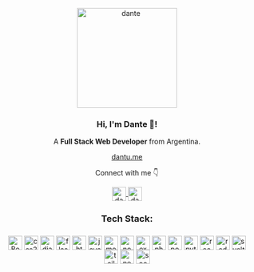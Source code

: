 <p align="center" width="300">
   <img align="center" width="200" src="https://imgur.com/B9JTk46.png" alt="dante" />
   <h3 align="center">Hi, I'm Dante 👋!</h3>
</p>

<p align="center">A <strong>Full Stack Web Developer</strong> from Argentina.</p>
<p align="center"><a href="https://dantu.me/">dantu.me</a></p>
<p align="center">Connect with me 👇</p>
<p align="center">
  <a href="https://linkedin.com/in/dantedenicolo" target="blank">
    <img align="center" src="https://cdn.jsdelivr.net/npm/simple-icons@3.0.1/icons/linkedin.svg" alt="dantedenicolo" height="28px" width="28px" />
  </a>
  <a href="https://instagram.com/dantedenicolo" target="blank">
    <img align="center" src="https://cdn.jsdelivr.net/npm/simple-icons@3.0.1/icons/instagram.svg" alt="dantedenicolo" height="28px" width="28px" />
  </a>
</p>
<h4 align="center" style="font-weight:bold;font-size:18px">Tech Stack:</h4>
<p align="center">
<img align="center" src="https://cdn.jsdelivr.net/npm/simple-icons@3.0.1/icons/bootstrap.svg" alt="Bootstrap" height="28px" width="28px" />
<img align="center" src="https://cdn.jsdelivr.net/npm/simple-icons@3.0.1/icons/css3.svg" alt="css3" height="28px" width="28px" />
<img align="center" src="https://cdn.jsdelivr.net/npm/simple-icons@3.0.1/icons/django.svg" alt="django" height="28px" width="28px" />
<img align="center" src="https://cdn.jsdelivr.net/npm/simple-icons@3.0.1/icons/flask.svg" alt="flask" height="28px" width="28px" />
<img align="center" src="https://cdn.jsdelivr.net/npm/simple-icons@3.0.1/icons/html5.svg" alt="html5" height="28px" width="28px" />
<img align="center" src="https://cdn.jsdelivr.net/npm/simple-icons@3.0.1/icons/javascript.svg" alt="javascript" height="28px" width="28px" />
<img align="center" src="https://cdn.jsdelivr.net/npm/simple-icons@3.0.1/icons/mongodb.svg" alt="mongodb" height="28px" width="28px" />
<img align="center" src="https://cdn.jsdelivr.net/npm/simple-icons@3.0.1/icons/node-dot-js.svg" alt="nodejs" height="28px" width="28px" />
<img align="center" src="https://img.icons8.com/ios/50/express-js.png" alt="express" height="28px" width="28px" />
<img align="center" src="https://cdn.jsdelivr.net/npm/simple-icons@3.0.1/icons/php.svg" alt="php" height="28px" width="28px" />
<img align="center" src="https://cdn.jsdelivr.net/npm/simple-icons@3.0.1/icons/postgresql.svg" alt="postgresql" height="28px" width="28px" />
<img align="center" src="https://cdn.jsdelivr.net/npm/simple-icons@3.0.1/icons/python.svg" alt="python" height="28px" width="28px" />
<img align="center" src="https://cdn.jsdelivr.net/npm/simple-icons@3.0.1/icons/react.svg" alt="react" height="28px" width="28px" />
<img align="center" src="https://cdn.jsdelivr.net/npm/simple-icons@3.0.1/icons/redux.svg" alt="redux" height="28px" width="28px" />
<img align="center" src="https://cdn.jsdelivr.net/npm/simple-icons@3.0.1/icons/svelte.svg" alt="svelte" height="28px" width="28px" />
<img align="center" src="https://cdn.jsdelivr.net/npm/simple-icons@3.0.1/icons/tailwindcss.svg" alt="tailwindcss" height="28px" width="28px" />
<img align="center" src="https://cdn.jsdelivr.net/npm/simple-icons@3.0.1/icons/next-dot-js.svg" alt="nextjs" height="28px" width="28px" />
<img align="center" src="https://cdn.jsdelivr.net/npm/simple-icons@3.0.1/icons/socket-dot-io.svg" alt="socket.io" height="28px" width="28px" />
</p>
